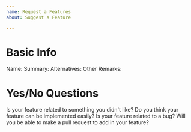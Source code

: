 ```yaml
---
name: Request a Features
about: Suggest a Feature

---
```


# Basic Info
Name: 
Summary: 
Alternatives: 
Other Remarks: 

# Yes/No Questions
Is your feature related to something you didn't like? 
Do you think your feature can be implemented easily? 
Is your feature related to a bug? 
Will you be able to make a pull request to add in your feature?
